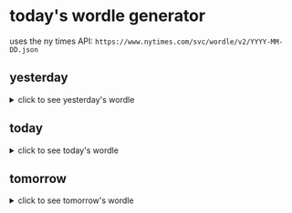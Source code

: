 # today's wordle generator

uses the ny times API: `https://www.nytimes.com/svc/wordle/v2/YYYY-MM-DD.json`

## yesterday

<details>
    <summary>click to see yesterday's wordle</summary>

    until

</details>

## today

<details>
    <summary>click to see today's wordle</summary>

    ardor

</details>

## tomorrow

<details>
    <summary>click to see tomorrow's wordle</summary>

    mania

</details>
